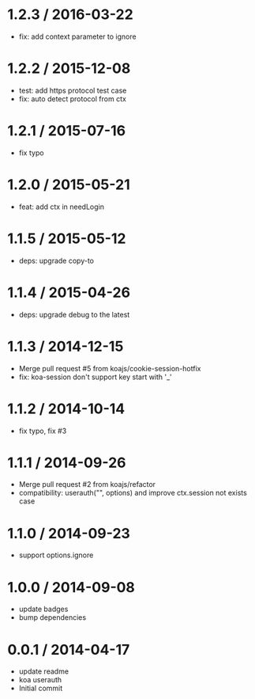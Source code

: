 
1.2.3 / 2016-03-22 
==================

  * fix: add context parameter to ignore

1.2.2 / 2015-12-08
==================

 * test: add https protocol test case
 * fix: auto detect protocol from ctx

1.2.1 / 2015-07-16
==================

  * fix typo

1.2.0 / 2015-05-21
==================

  * feat: add ctx in needLogin

1.1.5 / 2015-05-12
==================

 * deps: upgrade copy-to

1.1.4 / 2015-04-26
==================

  * deps: upgrade debug to the latest

1.1.3 / 2014-12-15
==================

  * Merge pull request #5 from koajs/cookie-session-hotfix
  * fix: koa-session don't support key start with '_'

1.1.2 / 2014-10-14
==================

  * fix typo, fix #3

1.1.1 / 2014-09-26
==================

  * Merge pull request #2 from koajs/refactor
  * compatibility: userauth("", options) and improve ctx.session not exists case

1.1.0 / 2014-09-23
==================

  * support options.ignore

1.0.0 / 2014-09-08
==================

  * update badges
  * bump dependencies

0.0.1 / 2014-04-17
==================

  * update readme
  * koa userauth
  * Initial commit
